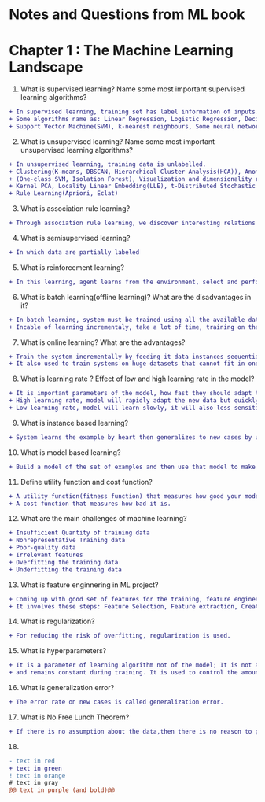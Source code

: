 # Notes and Questions from ML book

# **Chapter 1 : The Machine Learning Landscape**

1. What is supervised learning? Name some most important supervised learning algorithms?
```diff
+ In supervised learning, training set has label information of inputs. 
+ Some algorithms name as: Linear Regression, Logistic Regression, Decision Tree, Random Forests, 
+ Support Vector Machine(SVM), k-nearest neighbours, Some neural networks.
```

2. What is unsupervised learning? Name some most important unsupervised learning algorithms?
```diff
+ In unsupervised learning, training data is unlabelled.
+ Clustering(K-means, DBSCAN, Hierarchical Cluster Analysis(HCA)), Anomaly Detection and novelty Detection
+ (One-class SVM, Isolation Forest), Visualization and dimensionality reduction ( Principal Component Analysis (PCA),
+ Kernel PCA, Locality Linear Embedding(LLE), t-Distributed Stochastic Neighbour Embedding(t-SNE)), Association
+ Rule Learning(Apriori, Eclat)
```

3. What is association rule learning?
```diff
+ Through association rule learning, we discover interesting relations between attributes in large amounts of data.
```

4. What is semisupervised learning?
```diff
+ In which data are partially labeled
```

5. What is reinforcement learning?
```diff
+ In this learning, agent learns from the environment, select and perform actions and get rewards(punishment) in return. 
```

6. What is batch learning(offline learning)? What are the disadvantages in it?
```diff
+ In batch learning, system must be trained using all the available data. 
+ Incable of learning incrementaly, take a lot of time, training on the full set requires a lot of computing resources.
```
7. What is online learning? What are the advantages?
```diff
+ Train the system incrementally by feeding it data instances sequentially, either individually or in small groups(mini batches). 
+ It also used to train systems on huge datasets that cannot fit in one machine memory.Then divide the datasets into parts and perform training.
```
8. What is learning rate ? Effect of low and high learning rate in the model?
```diff
+ It is important parameters of the model, how fast they should adapt to changing data; this is called learning rate.
+ High learning rate, model will rapidly adapt the new data but quickly forget to old data.
+ Low learning rate, model will learn slowly, it will also less sensitive to noise in the new data.
```

9. What is instance based learning? 
```diff
+ System learns the example by heart then generalizes to new cases by using a similarity measure to compare them to the learned examples.
```

10. What is model based learning?
```diff
+ Build a model of the set of examples and then use that model to make predictions.
```
11. Define utility function and cost function?

```diff
+ A utility function(fitness function) that measures how good your model is.
+ A cost function that measures how bad it is.
```
12. What are the main challenges of machine learning?

```diff
+ Insufficient Quantity of training data
+ Nonrepresentative Training data
+ Poor-quality data
+ Irrelevant features
+ Overfitting the training data
+ Underfitting the training data
```

13. What is feature enginnering in ML project?

```diff
+ Coming up with good set of features for the training, feature engineering take place.
+ It involves these steps: Feature Selection, Feature extraction, Creating new features by gathering new data
```

14. What is regularization?

```diff
+ For reducing the risk of overfitting, regularization is used.
```

15. What is hyperparameters?

```diff
+ It is a parameter of learning algorithm not of the model; It is not affected by the learning algorithm itself; it must be set prior training
+ and remains constant during training. It is used to control the amount of regularization to apply during learning.
```

16. What is generalization error?

```diff
+ The error rate on new cases is called generalization error.
```

17. What is No Free Lunch Theorem?

```diff
+ If there is no assumption about the data,then there is no reason to prefer one model over any other.
```

18. 
```diff
- text in red
+ text in green
! text in orange
# text in gray
@@ text in purple (and bold)@@
```
